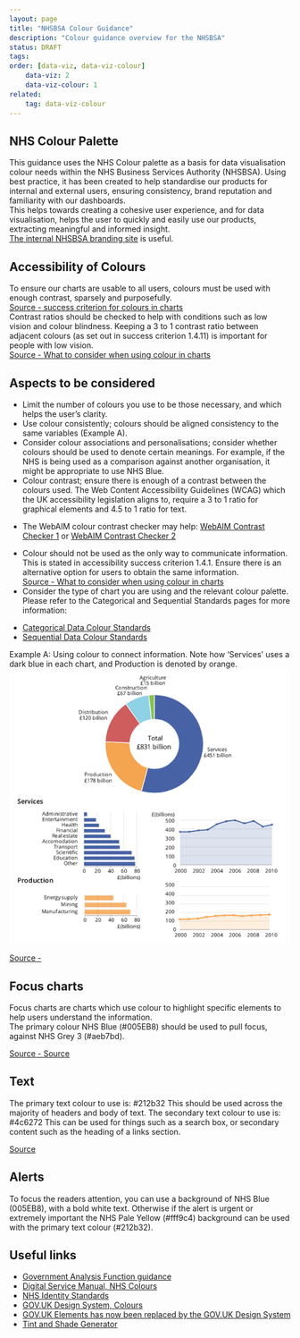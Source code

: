 ```yaml
---
layout: page
title: "NHSBSA Colour Guidance"
description: "Colour guidance overview for the NHSBSA"
status: DRAFT
tags:
order: [data-viz, data-viz-colour]
    data-viz: 2
    data-viz-colour: 1
related:
    tag: data-viz-colour
---
```

## NHS Colour Palette  
  
This guidance uses the NHS Colour palette as a basis for data visualisation colour needs within the NHS Business Services Authority (NHSBSA). Using best practice, it has been created to help standardise our products for internal and external users, ensuring consistency, brand reputation and familiarity with our dashboards.  
This helps towards creating a cohesive user experience, and for data visualisation, helps the user to quickly and easily use our products, extracting meaningful and informed insight.  
[The internal NHSBSA branding site][colours 1] is useful.  
  

## Accessibility of Colours  
  
To ensure our charts are usable to all users, colours must be used with enough contrast, sparsely and purposefully.   
[Source - success criterion for colours in charts][colours 2]  
Contrast ratios should be checked to help with conditions such as low vision and colour blindness. Keeping a 3 to 1 contrast ratio between adjacent colours (as set out in success criterion 1.4.11) is important for people with low vision.  
[Source - What to consider when using colour in charts ][colours 3]  
  
## Aspects to be considered  
  
-   Limit the number of colours you use to be those necessary, and which helps the user’s clarity.
-	Use colour consistently; colours should be aligned consistency to the same variables (Example A).
-	Consider colour associations and personalisations; consider whether colours should be used to denote certain meanings. For example, if the NHS is being used as a comparison against another organisation, it might be appropriate to use NHS Blue.
-   Colour contrast; ensure there is enough of a contrast between the colours used. The Web Content Accessibility Guidelines (WCAG) which the UK accessibility legislation aligns to, require a 3 to 1 ratio for graphical elements and 4.5 to 1 ratio for text.
* The WebAIM colour contrast checker may help: [WebAIM Contrast Checker 1][webaim 1] or [WebAIM Contrast Checker 2][webaim 2] 
-	Colour should not be used as the only way to communicate information. This is stated in accessibility success criterion 1.4.1. Ensure there is an alternative option for users to obtain the same information.  
[Source - What to consider when using colour in charts ][colours 4]
-  Consider the type of chart you are using and the relevant colour palette. Please refer to the Categorical and Sequential Standards pages for more information:
* [Categorical Data Colour Standards](../colour/cat_data.md)
* [Sequential Data Colour Standards](../colour/seq_data.md)  

Example A: Using colour to connect information. Note how ‘Services’ uses a dark blue in each chart, and Production is denoted by orange.  
![5 charts including a pie chart, 2 bar charts and 2 line charts](charts.png)  
  
[Source - ][colours 5]  


## Focus charts  

Focus charts are charts which use colour to highlight specific elements to help users understand the information.  
The primary colour NHS Blue (#005EB8) should be used to pull focus, against NHS Grey 3 (#aeb7bd).  
  
[Source - ][colours 6] 
[Source][colours 7]  

  
## Text  

The primary text colour to use is: #212b32
This should be used across the majority of headers and body of text.
The secondary text colour to use is: #4c6272
This can be used for things such as a search box, or secondary content such as the heading of a links section.
  
[Source][colours 8]  


## Alerts  

To focus the readers attention, you can use a background of NHS Blue (005EB8), with a bold white text. Otherwise if the alert is urgent or extremely important the NHS Pale Yellow (#fff9c4) background can be used with the primary text colour (#212b32).  

  
## Useful links  
-	[Government Analysis Function guidance][link 1] 
-	[Digital Service Manual, NHS Colours][link 2] 
-	[NHS Identity Standards][link 3] 
-	[GOV.UK Design System, Colours][link 4] 
-	[GOV.UK Elements has now been replaced by the GOV.UK Design System][link 5] 
-	[Tint and Shade Generator][link 6] 
  


[colours 1]: https://nhsbsauk.sharepoint.com/sites/CommsMarketing/SitePages/Our-brand.aspx
[colours 2]: https://analysisfunction.civilservice.gov.uk/policy-store/data-visualisation-colours-in-charts/#relevant-success-criterion-for-colours-in-charts
[colours 3]: https://analysisfunction.civilservice.gov.uk/policy-store/data-visualisation-colours-in-charts/#section-3
[webaim 1]: https://webaim.org/resources/contrastchecker/
[webaim 2]: https://contrastchecker.com/
[colours 4]: https://analysisfunction.civilservice.gov.uk/policy-store/data-visualisation-colours-in-charts/#section-3
[colours 5]: https://style.ons.gov.uk/data-visualisation/using-colours/using-colour-to-connect-information/
[colours 6]: https://analysisfunction.civilservice.gov.uk/policy-store/data-visualisation-colours-in-charts/#section-7
[colours 7]: https://service-manual.nhs.uk/design-system/styles/colour  
[colours 8]: https://service-manual.nhs.uk/design-system/styles/colour
[link 1]: https://analysisfunction.civilservice.gov.uk/policy-store/data-visualisation-colours-in-charts
[link 2]: https://service-manual.nhs.uk/design-system/styles/colour 
[link 3]: https://www.england.nhs.uk/nhsidentity/identity-guidelines/colours/
[link 4]: https://design-system.service.gov.uk/styles/colour/
[link 5]: https://govuk-elements.herokuapp.com/colour/ 
[link 6]: https://maketintsandshades.com 